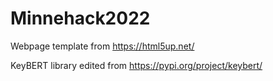 # Minnehack2022

Webpage template from https://html5up.net/

KeyBERT library edited from https://pypi.org/project/keybert/
